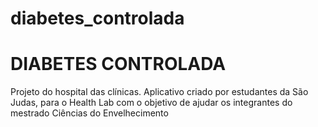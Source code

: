 # diabetes_controlada

<h1>DIABETES CONTROLADA</h1>
Projeto do hospital das clínicas.
Aplicativo criado por estudantes da São Judas, para o Health Lab com o objetivo de ajudar os integrantes do mestrado Ciências do Envelhecimento

<!-- ## Getting Started -->

<!-- This project is a starting point for a Flutter application.

A few resources to get you started if this is your first Flutter project:

- [Lab: Write your first Flutter app](https://docs.flutter.dev/get-started/codelab)
- [Cookbook: Useful Flutter samples](https://docs.flutter.dev/cookbook)

For help getting started with Flutter development, view the
[online documentation](https://docs.flutter.dev/), which offers tutorials,
samples, guidance on mobile development, and a full API reference. -->
